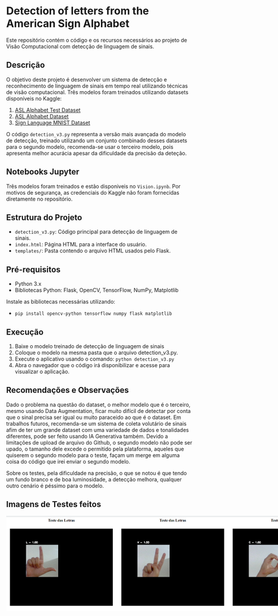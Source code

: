 # Detection of letters from the American Sign Alphabet

Este repositório contém o código e os recursos necessários ao projeto de Visão Computacional com detecção de linguagem de sinais.

## Descrição

O objetivo deste projeto é desenvolver um sistema de detecção e reconhecimento de linguagem de sinais em tempo real utilizando técnicas de visão computacional. Três modelos foram treinados utilizando datasets disponíveis no Kaggle:

1. [ASL Alphabet Test Dataset](https://www.kaggle.com/datasets/danrasband/asl-alphabet-test)
2. [ASL Alphabet Dataset](https://www.kaggle.com/datasets/grassknoted/asl-alphabet)
3. [Sign Language MNIST Dataset](https://www.kaggle.com/datasets/datamunge/sign-language-mnist)

O código `detection_v3.py` representa a versão mais avançada do modelo de detecção, treinado utilizando um conjunto combinado desses datasets para o segundo modelo, recomenda-se usar o terceiro modelo, pois apresenta melhor acurácia apesar da dificuldade da precisão da deteção.

## Notebooks Jupyter
Três modelos foram treinados e estão disponiveis no `Vision.ipynb`. Por motivos de segurança, as credenciais do Kaggle não foram fornecidas diretamente no repositório.

## Estrutura do Projeto

- `detection_v3.py`: Código principal para detecção de linguagem de sinais.
- `index.html`: Página HTML para a interface do usuário.
- `templates/`: Pasta contendo o arquivo HTML usados pelo Flask.

## Pré-requisitos

- Python 3.x
- Bibliotecas Python: Flask, OpenCV, TensorFlow, NumPy, Matplotlib 

Instale as bibliotecas necessárias utilizando:

- `pip install opencv-python tensorflow numpy flask matplotlib`

## Execução
1. Baixe o modelo treinado de detecção de linguagem de sinais
2. Coloque o modelo na mesma pasta que o arquivo detection_v3.py.
3. Execute o aplicativo usando o comando: `python detection_v3.py`
4. Abra o navegador que o código irá disponibilizar e acesse para visualizar o aplicação.

## Recomendações e Observações
Dado o problema na questão do dataset, o melhor modelo que é o terceiro, mesmo usando Data Augmentation, ficar muito difícil de detectar por conta que o sinal precisa ser igual ou muito paraceido ao que é o dataset. Em trabalhos futuros, recomenda-se um sistema de coleta volutário de sinais afim de ter um grande dataset com uma variedade de dados e tonalidades diferentes, pode ser feito usando IA Generativa também. Devido a limitações de upload de arquivo do Github, o segundo modelo não pode ser upado, o tamanho dele excede o permitido pela plataforma, aqueles que quiserem o segundo modelo para o teste, façam um merge em alguma coisa do código que irei enviar o segundo modelo.

Sobre os testes, pela dificuldade na precisão, o que se notou é que tendo um fundo branco e de boa luminosidade, a detecção melhora, qualquer outro cenário é péssimo para o modelo.

## Imagens de Testes feitos

<div style="display: flex; justify-content: space-between;">
  <img src="Imagens_Testes/LetraL.png" alt="Letra L" width="300"/>
  <img src="Imagens_Testes/LetraV.png" alt="Letra V" width="300"/>
  <img src="Imagens_Testes/LetraC.png" alt="Letra C" width="300"/>
  <img src="Imagens_Testes/LetraT.png" alt="Letra C" width="300"/>
</div>
